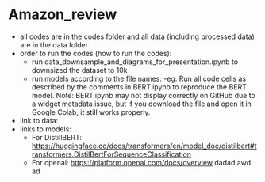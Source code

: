 # Amazon_review
- all codes are in the codes folder and all data (including processed data) are in the data folder
- order to run the codes (how to run the codes):
   - run data_downsample_and_diagrams_for_presentation.ipynb to downsized the dataset to 10k
   - run models according to the file names:
        -eg. Run all code cells as described by the comments in BERT.ipynb to reproduce the BERT model. Note: BERT.ipynb may not display correctly on GitHub due to a widget                   metadata issue, but if you download the file and open it in Google Colab, it still works properly.
- link to data:
- links to models:
   - For DistillBERT: https://huggingface.co/docs/transformers/en/model_doc/distilbert#transformers.DistilBertForSequenceClassification
   - For openai: https://platform.openai.com/docs/overview 
dadad awd ad
